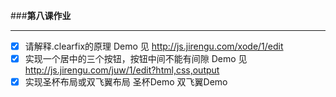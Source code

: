 ###**第八课作业**

---
- [x] 请解释.clearfix的原理
Demo 见 http://js.jirengu.com/xode/1/edit
- [x] 实现一个居中的三个按钮，按钮中间不能有间隙
Demo 见 http://js.jirengu.com/juw/1/edit?html,css,output
- [x] 实现圣杯布局或双飞翼布局
圣杯Demo
双飞翼Demo